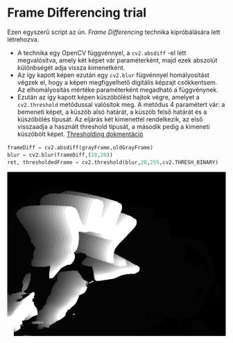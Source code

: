 # Frame Differencing trial

Ezen egyszerű script az ún. *Frame Differencing* technika kipróbálására lett létrehozva.
* A technika egy OpenCV függvénnyel, a `cv2.absdiff` -el lett megvalósítva, amely két képet vár paraméterként, majd ezek abszolút különbségét adja vissza kimenetként.
* Az így kapott képen ezután egy `cv2.blur` fügvénnyel homályosítást végzek el, hogy a képen megfigyelhető digitális képzajt csökkentsem. Az elhomályosítás mértéke paraméterként megadható a függvénynek.
* Ezután az így kapott képen küszöbölést hajtok végre, amelyet a `cv2.threshold` metódussal valósítok meg. A metódus 4 paramétert vár: a bemeneti képet, a küszöb alsó határát, a küszöb felső határát és a küszöbölés típusát. Az eljárás két kimenettel rendelkezik, az első visszaadja a használt threshold típusát, a második pedig a kimeneti küszöbölt képet. [Thresholding dokmentáció](http://www.uni-miskolc.hu/~qgenagyd/references/OpenCVThresholding/OpenCV%20%20Image%20Thresholding.html)

```python
frameDiff = cv2.absdiff(grayFrame,oldGrayFrame)
blur = cv2.blur(frameDiff,(20,20))
ret, thresholdedFrame = cv2.threshold(blur,20,255,cv2.THRESH_BINARY)
```

![Frame Differencing Image](screenshots/framediff_screenshot_03.12.2019.png)